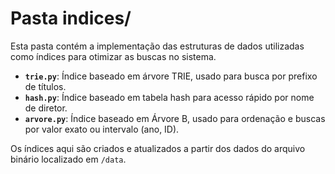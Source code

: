 # Pasta indices/

Esta pasta contém a implementação das estruturas de dados utilizadas como índices para otimizar as buscas no sistema.

- **`trie.py`**: Índice baseado em árvore TRIE, usado para busca por prefixo de títulos.
- **`hash.py`**: Índice baseado em tabela hash para acesso rápido por nome de diretor.
- **`arvore.py`**: Índice baseado em Árvore B, usado para ordenação e buscas por valor exato ou intervalo (ano, ID).

Os índices aqui são criados e atualizados a partir dos dados do arquivo binário localizado em `/data`.